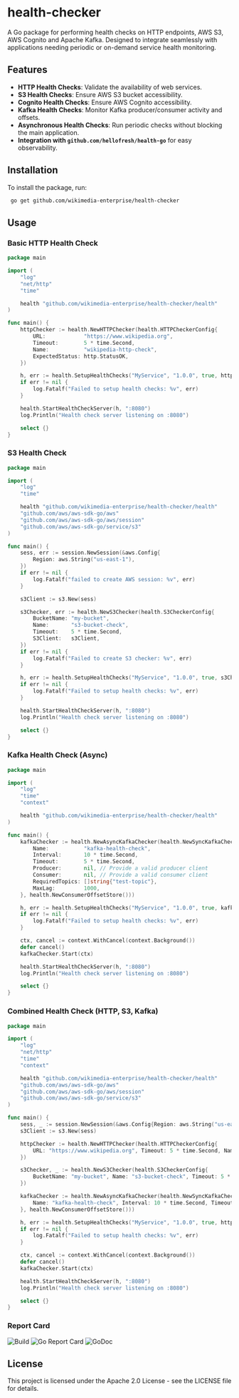 # health-checker

A Go package for performing health checks on HTTP endpoints, AWS S3, AWS Cognito and Apache Kafka. Designed to integrate seamlessly with applications needing periodic or on-demand service health monitoring.

## Features
- **HTTP Health Checks**: Validate the availability of web services.
- **S3 Health Checks**: Ensure AWS S3 bucket accessibility.
- **Cognito Health Checks**: Ensure AWS Cognito accessibility.
- **Kafka Health Checks**: Monitor Kafka producer/consumer activity and offsets.
- **Asynchronous Health Checks**: Run periodic checks without blocking the main application.
- **Integration with `github.com/hellofresh/health-go`** for easy observability.

## Installation

To install the package, run:

```sh
 go get github.com/wikimedia-enterprise/health-checker
```

## Usage

### Basic HTTP Health Check

```go
package main

import (
	"log"
	"net/http"
	"time"

	health "github.com/wikimedia-enterprise/health-checker/health"
)

func main() {
	httpChecker := health.NewHTTPChecker(health.HTTPCheckerConfig{
		URL:            "https://www.wikipedia.org",
		Timeout:        5 * time.Second,
		Name:           "wikipedia-http-check",
		ExpectedStatus: http.StatusOK,
	})

	h, err := health.SetupHealthChecks("MyService", "1.0.0", true, httpChecker)
	if err != nil {
		log.Fatalf("Failed to setup health checks: %v", err)
	}

	health.StartHealthCheckServer(h, ":8080")
	log.Println("Health check server listening on :8080")

	select {}
}
```

### S3 Health Check

```go
package main

import (
	"log"
	"time"

	health "github.com/wikimedia-enterprise/health-checker/health"
	"github.com/aws/aws-sdk-go/aws"
	"github.com/aws/aws-sdk-go/aws/session"
	"github.com/aws/aws-sdk-go/service/s3"
)

func main() {
	sess, err := session.NewSession(&aws.Config{
		Region: aws.String("us-east-1"),
	})
	if err != nil {
		log.Fatalf("failed to create AWS session: %v", err)
	}

	s3Client := s3.New(sess)

	s3Checker, err := health.NewS3Checker(health.S3CheckerConfig{
		BucketName: "my-bucket",
		Name:       "s3-bucket-check",
		Timeout:    5 * time.Second,
		S3Client:   s3Client,
	})
	if err != nil {
		log.Fatalf("Failed to create S3 checker: %v", err)
	}

	h, err := health.SetupHealthChecks("MyService", "1.0.0", true, s3Checker)
	if err != nil {
		log.Fatalf("Failed to setup health checks: %v", err)
	}

	health.StartHealthCheckServer(h, ":8080")
	log.Println("Health check server listening on :8080")

	select {}
}
```

### Kafka Health Check (Async)

```go
package main

import (
	"log"
	"time"
	"context"

	health "github.com/wikimedia-enterprise/health-checker/health"
)

func main() {
	kafkaChecker := health.NewAsyncKafkaChecker(health.NewSyncKafkaChecker(health.SyncKafkaChecker{
		Name:           "kafka-health-check",
		Interval:       10 * time.Second,
		Timeout:        5 * time.Second,
		Producer:       nil, // Provide a valid producer client
		Consumer:       nil, // Provide a valid consumer client
		RequiredTopics: []string{"test-topic"},
		MaxLag:         1000,
	}, health.NewConsumerOffsetStore()))

	h, err := health.SetupHealthChecks("MyService", "1.0.0", true, kafkaChecker)
	if err != nil {
		log.Fatalf("Failed to setup health checks: %v", err)
	}

	ctx, cancel := context.WithCancel(context.Background())
	defer cancel()
	kafkaChecker.Start(ctx)

	health.StartHealthCheckServer(h, ":8080")
	log.Println("Health check server listening on :8080")

	select {}
}
```

### Combined Health Check (HTTP, S3, Kafka)

```go
package main

import (
	"log"
	"net/http"
	"time"
	"context"

	health "github.com/wikimedia-enterprise/health-checker/health"
	"github.com/aws/aws-sdk-go/aws"
	"github.com/aws/aws-sdk-go/aws/session"
	"github.com/aws/aws-sdk-go/service/s3"
)

func main() {
	sess, _ := session.NewSession(&aws.Config{Region: aws.String("us-east-1")})
	s3Client := s3.New(sess)

	httpChecker := health.NewHTTPChecker(health.HTTPCheckerConfig{
		URL: "https://www.wikipedia.org", Timeout: 5 * time.Second, Name: "wikipedia-http-check", ExpectedStatus: http.StatusOK,
	})

	s3Checker, _ := health.NewS3Checker(health.S3CheckerConfig{
		BucketName: "my-bucket", Name: "s3-bucket-check", Timeout: 5 * time.Second, S3Client: s3Client,
	})

	kafkaChecker := health.NewAsyncKafkaChecker(health.NewSyncKafkaChecker(health.SyncKafkaChecker{
		Name: "kafka-health-check", Interval: 10 * time.Second, Timeout: 5 * time.Second, RequiredTopics: []string{"test-topic"},
	}, health.NewConsumerOffsetStore()))

	h, err := health.SetupHealthChecks("MyService", "1.0.0", true, httpChecker, s3Checker, kafkaChecker)
	if err != nil {
		log.Fatalf("Failed to setup health checks: %v", err)
	}

	ctx, cancel := context.WithCancel(context.Background())
	defer cancel()
	kafkaChecker.Start(ctx)

	health.StartHealthCheckServer(h, ":8080")
	log.Println("Health check server listening on :8080")

	select {}
}
```

### Report Card

![Build](https://github.com/wikimedia-enterprise/health-checker/actions/workflows/go.yml/badge.svg)
![Go Report Card](https://goreportcard.com/badge/github.com/wikimedia-enterprise/health-checker)
![GoDoc](https://pkg.go.dev/badge/github.com/wikimedia-enterprise/health-checker)


## License

This project is licensed under the Apache 2.0 License - see the LICENSE file for details.
